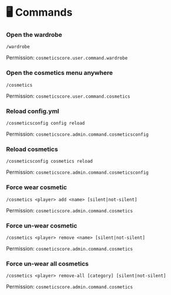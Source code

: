 # 🖥️ Commands

### Open the wardrobe

`/wardrobe`

Permission: `cosmeticscore.user.command.wardrobe`

### Open the cosmetics menu anywhere

`/cosmetics`

Permission: `cosmeticscore.user.command.cosmetics`

### Reload config.yml

`/cosmeticsconfig config reload`

Permission: `cosmeticscore.admin.command.cosmeticsconfig`

### Reload cosmetics

`/cosmeticsconfig cosmetics reload`

Permission: `cosmeticscore.admin.command.cosmeticsconfig`

### Force wear cosmetic

`/cosmetics <player> add <name> [silent|not-silent]`

Permission: `cosmeticscore.admin.command.cosmetics`

### Force un-wear cosmetic

`/cosmetics <player> remove <name> [silent|not-silent]`

Permission: `cosmeticscore.admin.command.cosmetics`

### Force un-wear all cosmetics

`/cosmetics <player> remove-all [category] [silent|not-silent]`

Permission: `cosmeticscore.admin.command.cosmetics`
